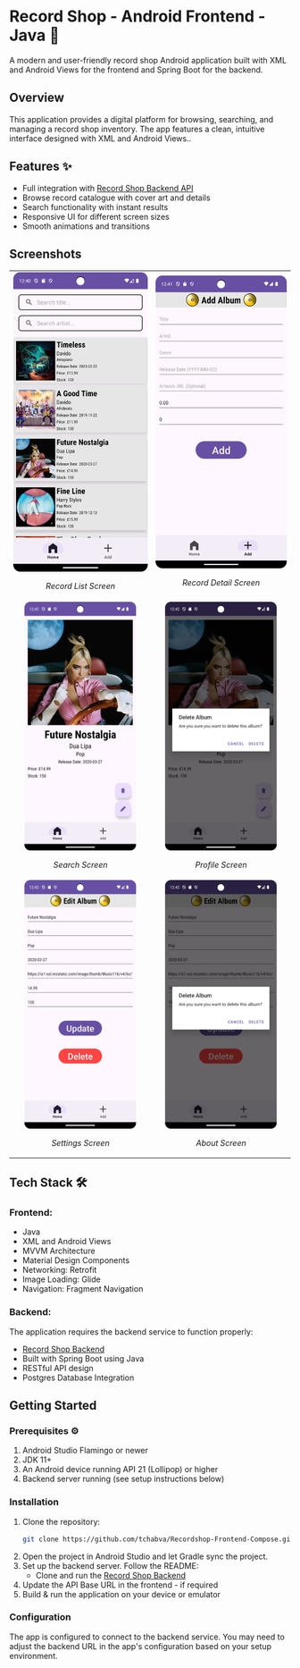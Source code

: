 # Record Shop - Android Frontend - Java 🎵
A modern and user-friendly record shop Android application built with XML and Android Views for the frontend and Spring Boot for the backend.
## Overview
This application provides a digital platform for browsing, searching, and managing a record shop inventory. The app features a clean, intuitive interface designed with XML and Android Views..
## Features ✨
- Full integration with [Record Shop Backend API](https://github.com/tchabva/recordshopbackend)
- Browse record catalogue with cover art and details
- Search functionality with instant results
- Responsive UI for different screen sizes
- Smooth animations and transitions
## Screenshots
<table>
  <!-- Row 1 -->
  <tr>
    <td style="text-align:center">
      <img src="screenshots/home_page.png" alt="Record List" width="1080"/>
      <p><em>Record List Screen</em></p>
    </td>
    <td style="text-align:center">
      <img src="screenshots/add_album.png" alt="Record Detail" width="1080"/>
      <p><em>Record Detail Screen</em></p>
    </td>
  </tr>

  <!-- Row 2 -->
  <tr>
    <td style="text-align:center">
      <img src="screenshots/view_album.png" alt="Search Screen" width="200"/>
      <p><em>Search Screen</em></p>
    </td>
    <td style="text-align:center">
      <img src="screenshots/view_album_delete_dialog.png" alt="Profile Screen" width="200"/>
      <p><em>Profile Screen</em></p>
    </td>
  </tr>

  <!-- Row 3 -->
  <tr>
    <td style="text-align:center">
      <img src="screenshots/edit_album.png" alt="Settings Screen" width="200"/>
      <p><em>Settings Screen</em></p>
    </td>
    <td style="text-align:center">
      <img src="screenshots/edit_album_delete_dialog.png" alt="About Screen" width="200"/>
      <p><em>About Screen</em></p>
    </td>
  </tr>
</table>

## Tech Stack 🛠️
### Frontend:
- Java
- XML and Android Views
- MVVM Architecture
- Material Design Components
- Networking: Retrofit
- Image Loading: Glide
- Navigation: Fragment Navigation
### Backend:
The application requires the backend service to function properly:
- [Record Shop Backend](https://github.com/tchabva/recordshopbackend)
- Built with Spring Boot using Java
- RESTful API design
- Postgres Database Integration
## Getting Started
### Prerequisites ⚙️
1. Android Studio Flamingo or newer
2. JDK 11+
3. An Android device running API 21 (Lollipop) or higher
4. Backend server running (see setup instructions below)
### Installation
1. Clone the repository:
    ```bash
    git clone https://github.com/tchabva/Recordshop-Frontend-Compose.git
    ```
2. Open the project in Android Studio and let Gradle sync the project.
3. Set up the backend server. Follow the README:
    - Clone and run the [Record Shop Backend](https://github.com/tchabva/recordshopbackend)
4. Update the API Base URL in the frontend - if required
5. Build & run the application on your device or emulator
### Configuration
The app is configured to connect to the backend service. You may need to adjust the backend URL in the app's configuration based on your setup environment.